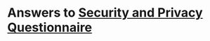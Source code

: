 # Answers to [Security and Privacy Questionnaire](https://www.w3.org/TR/security-privacy-questionnaire/)
